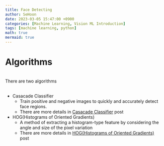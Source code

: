 ```yaml
---
title: Face Detecting
author: SeHoon
date: 2023-03-05 15:47:00 +0900
categories: [Machine Learning, Vision ML Introduction]
tags: [machine learning, python]
math: true
mermaid: true
---
```


# Algorithms
<br>
There are two algorithms<br><br>

- Casacade Classifier<br>
    + Train positive and negative images to quickly and accurately detect face regions.<br>
    + There are more details in [Casacade Classifier](https://csh970605.github.io/posts/Casacade-Classifier/) post<br>
- HOG(Histograms of Oriented Gradients)
    + A method of extracting a histogram-type feature by considering the angle and size of the pixel variation<br>
    + There are more details in [HOG(Histograms of Oriented Gradients)](https://csh970605.github.io/posts/HOG/) post<br>

